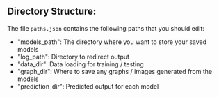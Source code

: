 ## Directory Structure:

The file `paths.json` contains the following paths that you should edit:

* "models_path": The directory where you want to store your saved models
* "log_path": Directory to redirect output
* "data_dir": Data loading for training / testing
* "graph_dir": Where to save any graphs / images generated from the models
* "prediction_dir": Predicted output for each model
